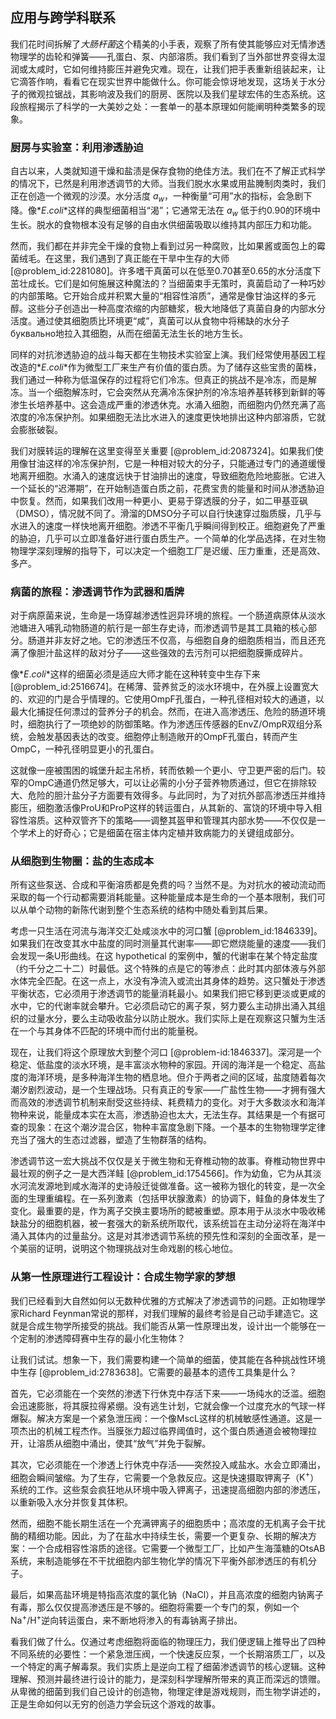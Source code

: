 ## 应用与跨学科联系

我们花时间拆解了*大肠杆菌*这个精美的小手表，观察了所有使其能够应对无情渗透物理学的齿轮和弹簧——孔蛋白、泵、内部溶质。我们看到了当外部世界变得太湿润或太咸时，它如何维持膨压并避免灾难。现在，让我们把手表重新组装起来，让它滴答作响，看看它在现实世界中能做什么。你可能会惊讶地发现，这场关于水分子的微观拉锯战，其影响波及我们的厨房、医院以及我们星球宏伟的生态系统。这段旅程揭示了科学的一大美妙之处：一套单一的基本原理如何能阐明种类繁多的现象。

### 厨房与实验室：利用渗透胁迫

自古以来，人类就知道干燥和盐渍是保存食物的绝佳方法。我们在不了解正式科学的情况下，已然是利用渗透调节的大师。当我们脱水水果或用盐腌制肉类时，我们正在创造一个微观的沙漠。水分活度 $a_w$，一种衡量“可用”水的指标，会急剧下降。像*$E. coli$*这样的典型细菌相当“渴”；它通常无法在 $a_w$ 低于约0.90的环境中生长。脱水的食物根本没有足够的自由水供细菌吸取以维持其内部压力和功能。

然而，我们都在并非完全干燥的食物上看到过另一种腐败，比如果酱或面包上的霉菌绒毛。在这里，我们遇到了真正能在干旱中生存的大师 [@problem_id:2281080]。许多嗜干真菌可以在低至0.70甚至0.65的水分活度下茁壮成长。它们是如何施展这种魔法的？当细菌束手无策时，真菌启动了一种巧妙的内部策略。它开始合成并积累大量的“相容性溶质”，通常是像甘油这样的多元醇。这些分子创造出一种高度浓缩的内部糖浆，极大地降低了真菌自身的内部水分活度。通过使其细胞质比环境更“咸”，真菌可以从食物中将稀缺的水分子 буквально地拉入其细胞，从而在细菌无法生长的地方生长。

同样的对抗渗透胁迫的战斗每天都在生物技术实验室上演。我们经常使用基因工程改造的*$E. coli$*作为微型工厂来生产有价值的蛋白质。为了储存这些宝贵的菌株，我们通过一种称为低温保存的过程将它们冷冻。但真正的挑战不是冷冻，而是解冻。当一个细胞解冻时，它会突然从充满冷冻保护剂的冷冻培养基转移到新鲜的等渗生长培养基中。这会造成严重的渗透休克。水涌入细胞，而细胞内仍然充满了高浓度的冷冻保护剂。如果细胞无法比水进入的速度更快地排出这种内部溶质，它就会膨胀破裂。

我们对膜转运的理解在这里变得至关重要 [@problem_id:2087324]。如果我们使用像甘油这样的冷冻保护剂，它是一种相对较大的分子，只能通过专门的通道缓慢地离开细胞。水涌入的速度远快于甘油排出的速度，导致细胞危险地膨胀。它进入一个延长的“迟滞期”，在开始制造蛋白质之前，花费宝贵的能量和时间从渗透胁迫中恢复。然而，如果我们改用一种更小、更易于穿透膜的分子，如二甲基亚砜（DMSO），情况就不同了。滑溜的DMSO分子可以自行快速穿过脂质膜，几乎与水进入的速度一样快地离开细胞。渗透不平衡几乎瞬间得到校正。细胞避免了严重的胁迫，几乎可以立即准备好进行蛋白质生产。一个简单的化学品选择，在对生物物理学深刻理解的指导下，可以决定一个细胞工厂是迟缓、压力重重，还是高效、多产。

### 病菌的旅程：渗透调节作为武器和盾牌

对于病原菌来说，生命是一场穿越渗透性迥异环境的旅程。一个肠道病原体从淡水池塘进入哺乳动物肠道的航行是一部生存史诗，而渗透调节是其工具箱的核心部分。肠道并非友好之地。它的渗透压不仅高，与细胞自身的细胞质相当，而且还充满了像胆汁盐这样的敌对分子——这些强效的去污剂可以把细胞膜撕成碎片。

像*$E. coli$*这样的细菌必须是适应大师才能在这种转变中生存下来 [@problem_id:2516674]。在稀薄、营养贫乏的淡水环境中，在外膜上设置宽大的、欢迎的门是合乎情理的。它使用OmpF孔蛋白，一种孔径相对较大的通道，以最大化捕捉任何漂过的营养分子的机会。然而，在进入高渗透压、危险的肠道环境时，细胞执行了一项绝妙的防御策略。作为渗透压传感器的EnvZ/OmpR双组分系统，会触发基因表达的改变。细胞停止制造敞开的OmpF孔蛋白，转而产生OmpC，一种孔径明显更小的孔蛋白。

这就像一座被围困的城堡升起主吊桥，转而依赖一个更小、守卫更严密的后门。较窄的OmpC通道仍然足够大，可以让必需的小分子营养物质通过，但它在排除较大、危险的胆汁盐分子方面要有效得多。与此同时，为了对抗外部高渗透压并维持膨压，细胞激活像ProU和ProP这样的转运蛋白，从其新的、富饶的环境中导入相容性溶质。这种双管齐下的策略——调整其盔甲和管理其内部水势——不仅仅是一个学术上的好奇心；它是细菌在宿主体内定植并致病能力的关键组成部分。

### 从细胞到生物圈：盐的生态成本

所有这些泵送、合成和平衡溶质都是免费的吗？当然不是。为对抗水的被动流动而采取的每一个行动都需要消耗能量。这种能量成本是生命的一个基本限制，我们可以从单个动物的新陈代谢到整个生态系统的结构中随处看到其后果。

考虑一只生活在河流与海洋交汇处咸淡水中的河口蟹 [@problem_id:1846339]。如果我们在改变其水中盐度的同时测量其代谢率——即它燃烧能量的速度——我们会发现一条U形曲线。在这 hypothetical 的案例中，蟹的代谢率在某个特定盐度（约千分之二十二）时最低。这个特殊的点是它的等渗点：此时其内部体液与外部水体完全匹配。在这一点上，水没有净流入或流出其身体的趋势。这只蟹处于渗透平衡状态，它必须用于渗透调节的能量消耗最小。如果我们把它移到更淡或更咸的水中，它的代谢率就会攀升。它必须启动它的离子泵，努力要么主动排出涌入其组织的过量水分，要么主动吸收盐分以防止脱水。我们实际上是在观察这只蟹为生活在一个与其身体不匹配的环境中而付出的能量税。

现在，让我们将这个原理放大到整个河口 [@problem-id:1846337]。深河是一个稳定、低盐度的淡水环境，是丰富淡水物种的家园。开阔的海洋是一个稳定、高盐度的海洋环境，是多种海洋生物的栖息地。但介于两者之间的区域，盐度随着每次潮汐剧烈波动，是一个生理战场。只有真正的专家——广盐性生物——才拥有强大而高效的渗透调节机制来耐受这些持续、耗费精力的变化。对于大多数淡水和海洋物种来说，能量成本实在太高，渗透胁迫也太大，无法生存。其结果是一个有据可查的现象：在这个潮汐混合区，物种丰富度急剧下降。一个基本的生物物理学定律充当了强大的生态过滤器，塑造了生物群落的结构。

渗透调节这一宏大挑战不仅仅是关于微生物和无脊椎动物的故事。脊椎动物世界中最壮观的例子之一是大西洋鲑 [@problem_id:1754566]。作为幼鱼，它为从其淡水河流发源地到咸水海洋的史诗般迁徙做准备。这一被称为银化的转变，是一次全面的生理重编程。在一系列激素（包括甲状腺激素）的协调下，鲑鱼的身体发生了变化。最重要的是，作为离子交换主要场所的鳃被重塑。原本用于从淡水中吸收稀缺盐分的细胞机器，被一套强大的新系统所取代，该系统旨在主动分泌将在海洋中涌入其体内的过量盐分。这是对其渗透调节系统的预先性和深刻的全面改革，是一个美丽的证明，说明这个物理挑战对生命戏剧的核心地位。

### 从第一性原理进行工程设计：合成生物学家的梦想

我们已经看到大自然如何以无数种优雅的方式解决了渗透调节的问题。正如物理学家Richard Feynman常说的那样，对我们理解的最终考验是自己动手建造它。这就是合成生物学所接受的挑战。我们能否从第一性原理出发，设计出一个能够在一个定制的渗透障碍赛中生存的最小化生物体？

让我们试试。想象一下，我们需要构建一个简单的细菌，使其能在各种挑战性环境中生存 [@problem_id:2783638]。它需要的最基本的遗传工具集是什么？

首先，它必须能在一个突然的渗透下行休克中存活下来——一场纯水的泛滥。细胞会迅速膨胀，将其膜拉得紧绷。没有逃生计划，它就会像一个过度充水的气球一样爆裂。解决方案是一个紧急泄压阀：一个像MscL这样的机械敏感性通道。这是一项杰出的机械工程杰作。当膜张力超过临界阈值时，这个蛋白质通道会被物理拉开，让溶质从细胞中涌出，使其“放气”并免于裂解。

其次，它必须能在一个渗透上行休克中存活——突然投入咸盐水。水会立即涌出，细胞会瞬间皱缩。为了生存，它需要一个急救反应。这是快速摄取钾离子（$\mathrm{K}^{+}$）系统的工作。这些泵会疯狂地从环境中吸入钾离子，迅速提高细胞内部的渗透压，以重新吸入水分并恢复其体积。

然而，细胞不能长期生活在一个充满钾离子的细胞质中；高浓度的无机离子会干扰酶的精细功能。因此，为了在盐水中持续生长，需要一个更复杂、长期的解决方案：一个合成相容性溶质的途径。它需要一个微型工厂，比如产生海藻糖的OtsAB系统，来制造能够在不干扰细胞内部生物化学的情况下平衡外部渗透压的有机分子。

最后，如果高盐环境是特指高浓度的氯化钠（$\mathrm{NaCl}$），并且高浓度的细胞内钠离子有毒，那么仅仅提高渗透压是不够的。细胞将需要一个专门的泵，例如一个$\mathrm{Na}^{+}/\mathrm{H}^{+}$逆向转运蛋白，来不断地将渗入的有毒钠离子排出。

看我们做了什么。仅通过考虑细胞将面临的物理压力，我们便逻辑上推导出了四种不同系统的必要性：一个紧急泄压阀，一个快速反应泵，一个长期溶质工厂，以及一个特定的离子解毒泵。我们实质上是逆向工程了细菌渗透调节的核心逻辑。这种理解、预测并最终进行设计的能力，是深刻科学理解所带来的真正而深远的馈赠。从卑微的细菌到我们自己设计的创造物，物理定律是游戏规则，而生物学讲述的，正是生命如何以无穷的创造力学会玩这个游戏的故事。